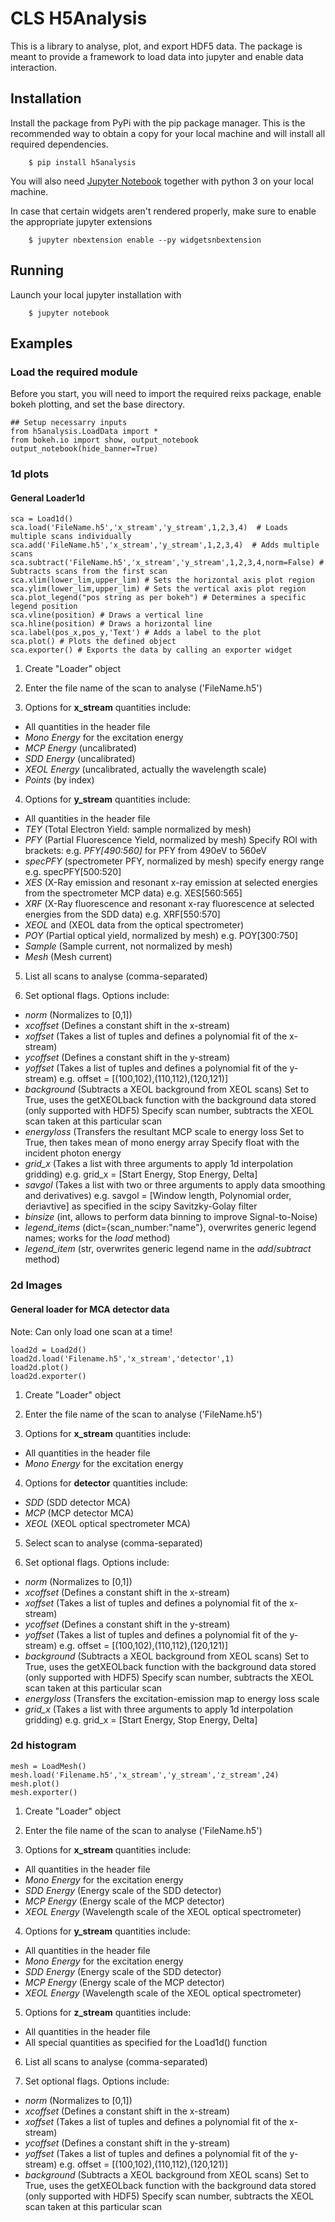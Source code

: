 # CLS H5Analysis

This is a library to analyse, plot, and export HDF5 data. The package is meant to provide a framework to load data into jupyter and enable data interaction.

## Installation

Install the package from PyPi with the pip package manager. This is the recommended way to obtain a copy for your local machine and will install all required dependencies.

```
    $ pip install h5analysis
```

You will also need [Jupyter Notebook](https://github.com/jupyter) together with python 3 on your local machine.

In case that certain widgets aren't rendered properly, make sure to enable the appropriate jupyter extensions

```
    $ jupyter nbextension enable --py widgetsnbextension
```

## Running

Launch your local jupyter installation with

```
    $ jupyter notebook
```

## Examples

### Load the required module

Before you start, you will need to import the required reixs package, enable bokeh plotting, and set the base directory.

```
## Setup necessarry inputs
from h5analysis.LoadData import *
from bokeh.io import show, output_notebook
output_notebook(hide_banner=True)
```

### 1d plots

#### General Loader1d

```
sca = Load1d()
sca.load('FileName.h5','x_stream','y_stream',1,2,3,4)  # Loads multiple scans individually
sca.add('FileName.h5','x_stream','y_stream',1,2,3,4)  # Adds multiple scans
sca.subtract('FileName.h5','x_stream','y_stream',1,2,3,4,norm=False) # Subtracts scans from the first scan
sca.xlim(lower_lim,upper_lim) # Sets the horizontal axis plot region
sca.ylim(lower_lim,upper_lim) # Sets the vertical axis plot region
sca.plot_legend("pos string as per bokeh") # Determines a specific legend position
sca.vline(position) # Draws a vertical line
sca.hline(position) # Draws a horizontal line
sca.label(pos_x,pos_y,'Text') # Adds a label to the plot
sca.plot() # Plots the defined object
sca.exporter() # Exports the data by calling an exporter widget
```

1. Create "Loader" object

2. Enter the file name of the scan to analyse ('FileName.h5')

3. Options for **x_stream** quantities include:
- All quantities in the header file
- _Mono Energy_ for the excitation energy
- _MCP Energy_ (uncalibrated)
- _SDD Energy_ (uncalibrated)
- _XEOL Energy_ (uncalibrated, actually the wavelength scale)
- _Points_ (by index)

4. Options for **y_stream** quantities include:
- All quantities in the header file
- _TEY_ (Total Electron Yield: sample normalized by mesh)
- _PFY_ (Partial Fluorescence Yield, normalized by mesh)
  Specify ROI with brackets:
  e.g. _PFY[490:560]_ for PFY from 490eV to 560eV
- _specPFY_ (spectrometer PFY, normalized by mesh)
  specify energy range
  e.g. specPFY[500:520]
- _XES_ (X-Ray emission and resonant x-ray emission at selected energies from the spectrometer MCP data)
  e.g. XES[560:565]
- _XRF_ (X-Ray fluorescence and resonant x-ray fluorescence at selected energies from the SDD data)
  e.g. XRF[550:570]
- _XEOL_ and (XEOL data from the optical spectrometer)
- _POY_ (Partial optical yield, normalized by mesh)
  e.g. POY[300:750]
- _Sample_ (Sample current, not normalized by mesh)
- _Mesh_ (Mesh current)

5. List all scans to analyse (comma-separated)

6. Set optional flags. Options include:
- _norm_ (Normalizes to [0,1])
- _xcoffset_ (Defines a constant shift in the x-stream)
- _xoffset_ (Takes a list of tuples and defines a polynomial fit of the x-stream)
- _ycoffset_ (Defines a constant shift in the y-stream)
- _yoffset_ (Takes a list of tuples and defines a polynomial fit of the y-stream)
  e.g. offset = [(100,102),(110,112),(120,121)]
- _background_ (Subtracts a XEOL background from XEOL scans)
  Set to True, uses the getXEOLback function with the background data stored (only supported with HDF5)
  Specify scan number, subtracts the XEOL scan taken at this particular scan
- _energyloss_ (Transfers the resultant MCP scale to energy loss 
  Set to True, then takes mean of mono energy array
  Specify float with the incident photon energy
- _grid_x_ (Takes a list with three arguments to apply 1d interpolation gridding)
  e.g. grid_x = [Start Energy, Stop Energy, Delta]
- _savgol_ (Takes a list with two or three arguments to apply data smoothing and derivatives)
  e.g. savgol = [Window length, Polynomial order, deriavtive] as specified in the scipy Savitzky-Golay filter
- _binsize_ (int, allows to perform data binning to improve Signal-to-Noise)
- _legend_items_ (dict={scan_number:"name"}, overwrites generic legend names; works for the _load_ method)
- _legend_item_ (str, overwrites generic legend name in the _add_/_subtract_ method)


### 2d Images

#### General loader for MCA detector data

Note: Can only load one scan at a time!

```
load2d = Load2d()
load2d.load('Filename.h5','x_stream','detector',1)
load2d.plot()
load2d.exporter()
```

1. Create "Loader" object

2. Enter the file name of the scan to analyse ('FileName.h5')

3. Options for **x_stream** quantities include:
- All quantities in the header file
- _Mono Energy_ for the excitation energy

4. Options for **detector** quantities include:
- _SDD_ (SDD detector MCA)
- _MCP_ (MCP detector MCA)
- _XEOL_ (XEOL optical spectrometer MCA)

5. Select scan to analyse (comma-separated)

7. Set optional flags. Options include:
- _norm_ (Normalizes to [0,1])
- _xcoffset_ (Defines a constant shift in the x-stream)
- _xoffset_ (Takes a list of tuples and defines a polynomial fit of the x-stream)
- _ycoffset_ (Defines a constant shift in the y-stream)
- _yoffset_ (Takes a list of tuples and defines a polynomial fit of the y-stream)
  e.g. offset = [(100,102),(110,112),(120,121)]
- _background_ (Subtracts a XEOL background from XEOL scans)
  Set to True, uses the getXEOLback function with the background data stored (only supported with HDF5)
  Specify scan number, subtracts the XEOL scan taken at this particular scan
- _energyloss_ (Transfers the excitation-emission map to energy loss scale
- _grid_x_ (Takes a list with three arguments to apply 1d interpolation gridding)
  e.g. grid_x = [Start Energy, Stop Energy, Delta]


### 2d histogram

```
mesh = LoadMesh()
mesh.load('Filename.h5','x_stream','y_stream','z_stream',24)
mesh.plot()
mesh.exporter()
```

1. Create "Loader" object

2. Enter the file name of the scan to analyse ('FileName.h5')

3. Options for **x_stream** quantities include:
- All quantities in the header file
- _Mono Energy_ for the excitation energy
- _SDD Energy_ (Energy scale of the SDD detector)
- _MCP Energy_ (Energy scale of the MCP detector)
- _XEOL Energy_ (Wavelength scale of the XEOL optical spectrometer)

4. Options for **y_stream** quantities include:
- All quantities in the header file
- _Mono Energy_ for the excitation energy
- _SDD Energy_ (Energy scale of the SDD detector)
- _MCP Energy_ (Energy scale of the MCP detector)
- _XEOL Energy_ (Wavelength scale of the XEOL optical spectrometer)

5. Options for **z_stream** quantities include:
- All quantities in the header file
- All special quantities as specified for the Load1d() function

6. List all scans to analyse (comma-separated)

7. Set optional flags. Options include:
- _norm_ (Normalizes to [0,1])
- _xcoffset_ (Defines a constant shift in the x-stream)
- _xoffset_ (Takes a list of tuples and defines a polynomial fit of the x-stream)
- _ycoffset_ (Defines a constant shift in the y-stream)
- _yoffset_ (Takes a list of tuples and defines a polynomial fit of the y-stream)
  e.g. offset = [(100,102),(110,112),(120,121)]
- _background_ (Subtracts a XEOL background from XEOL scans)
  Set to True, uses the getXEOLback function with the background data stored (only supported with HDF5)
  Specify scan number, subtracts the XEOL scan taken at this particular scan
